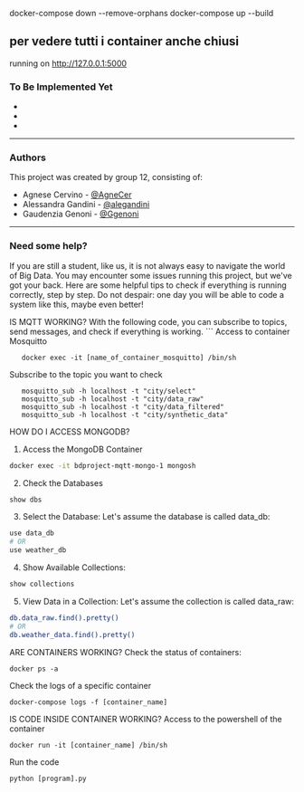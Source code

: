 
docker-compose down --remove-orphans
docker-compose up --build


   per vedere tutti i container anche chiusi
---




running on http://127.0.0.1:5000

### To Be Implemented Yet

+ 
+ 
+

---
### Authors
This project was created by group 12, consisting of:
 - Agnese Cervino - [@AgneCer](https://github.com/AgneCer)
 - Alessandra Gandini - [@alegandini](https://github.com/alegandini)
 - Gaudenzia Genoni - [@Ggenoni](https://github.com/Ggenoni)



---
### Need some help?
If you are still a student, like us, it is not always easy to navigate the world of Big Data. You may encounter some issues running this project, but we've got your back. Here are some helpful tips to check if everything is running correctly, step by step. Do not despair: one day you will be able to code a system like this, maybe even better!

IS MQTT WORKING?
With the following code, you can subscribe to topics, send messages, and check if everything is working.   ```
Access to container Mosquitto
```
   docker exec -it [name_of_container_mosquitto] /bin/sh
```
Subscribe to the topic you want to check
```
   mosquitto_sub -h localhost -t "city/select"
   mosquitto_sub -h localhost -t "city/data_raw"
   mosquitto_sub -h localhost -t "city/data_filtered"
   mosquitto_sub -h localhost -t "city/synthetic_data"
```

HOW DO I ACCESS MONGODB?
1. Access the MongoDB Container
```sh
docker exec -it bdproject-mqtt-mongo-1 mongosh
```
2. Check the Databases
```sh
show dbs
```
3. Select the Database: Let's assume the database is called data_db:
```sh
use data_db
# OR
use weather_db
```
4. Show Available Collections:
```sh
show collections
```
5. View Data in a Collection: Let's assume the collection is called data_raw:
```sh
db.data_raw.find().pretty()
# OR
db.weather_data.find().pretty()
```

ARE CONTAINERS WORKING?
Check the status of containers:
```
docker ps -a
```
Check the logs of a specific container
```
docker-compose logs -f [container_name]
```


IS CODE INSIDE CONTAINER WORKING?
Access to the powershell of the container
```
docker run -it [container_name] /bin/sh
```
Run the code
```
python [program].py
```